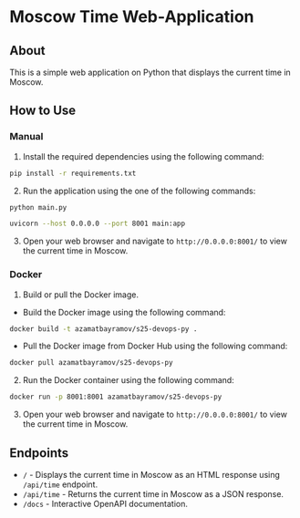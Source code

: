 # Moscow Time Web-Application

## About

This is a simple web application on Python that displays the current time in Moscow.

## How to Use

### Manual

1. Install the required dependencies using the following command:

```bash
pip install -r requirements.txt
```

2. Run the application using the one of the following commands:

```bash
python main.py
```

```bash
uvicorn --host 0.0.0.0 --port 8001 main:app
```

3. Open your web browser and navigate to `http://0.0.0.0:8001/` to view the current time in Moscow.

### Docker

1. Build or pull the Docker image.

- Build the Docker image using the following command:

```bash
docker build -t azamatbayramov/s25-devops-py .
```

- Pull the Docker image from Docker Hub using the following command:

```bash
docker pull azamatbayramov/s25-devops-py
```

2. Run the Docker container using the following command:

```bash
docker run -p 8001:8001 azamatbayramov/s25-devops-py
```

3. Open your web browser and navigate to `http://0.0.0.0:8001/` to view the current time in Moscow.


## Endpoints

- `/` - Displays the current time in Moscow as an HTML response using `/api/time` endpoint.
- `/api/time` - Returns the current time in Moscow as a JSON response.
- `/docs` - Interactive OpenAPI documentation.
